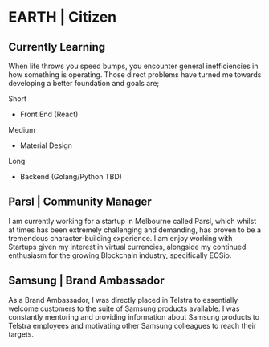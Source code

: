 # EARTH | Citizen

## Currently Learning
When life throws you speed bumps, you encounter general inefficiencies in how something is operating.
Those direct problems have turned me towards developing a better foundation and goals are;

Short
- Front End (React)

Medium
- Material Design

Long
- Backend (Golang/Python TBD)

## Parsl | Community Manager
I am currently working for a startup in Melbourne called Parsl, which whilst at times has been extremely challenging and demanding, has proven to be a tremendous character-building experience.
I am enjoy working with Startups given my interest in virtual currencies, alongside my continued enthusiasm for the growing Blockchain industry, specifically EOSio.

## Samsung | Brand Ambassador
As a Brand Ambassador, I was directly placed in Telstra to essentially welcome customers to the suite of Samsung products available. I was constantly mentoring and providing information about Samsung products to Telstra employees and motivating other Samsung colleagues to reach their targets.
